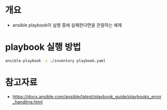 # 개요
* ansible playbook이 실행 중에 실패한다면을 관찰하는 예제

# playbook 실행 방법

```bash
ansible-playbook -i ./inventory playbook.yaml
```

# 참고자료
* https://docs.ansible.com/ansible/latest/playbook_guide/playbooks_error_handling.html
